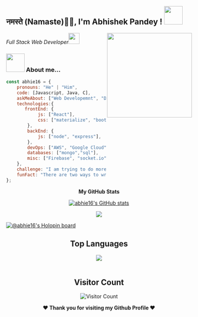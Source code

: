 

<h2>नमस्ते (Namaste)🙏🏻,  I'm Abhishek Pandey !
<img src="https://media.giphy.com/media/12oufCB0MyZ1Go/giphy.gif" width="50"></h2>
<img align='right' src="https://media.giphy.com/media/M9gbBd9nbDrOTu1Mqx/giphy.gif" width="230">
<p><em>Full Stack Web Developer<img src="https://media.giphy.com/media/WUlplcMpOCEmTGBtBW/giphy.gif" width="30"> 
</em></p>

### <img src="https://media.giphy.com/media/VgCDAzcKvsR6OM0uWg/giphy.gif" width="50"> About me...  

```javascript
const abhie16 = {
    pronouns: "He" | "Him",
    code: [Javascript, Java, C],
    askMeAbout: ["Web Developemnt", "DSA"],
    technologies:{
       frontEnd: {
            js: ["React"],
            css: ["materialize", "bootstrap"]
        },
        backEnd: {
            js: ["node", "express"],
        },
        devOps: ["AWS", "Google Cloud"],
        databases: ["mongo","sql"],
        misc: ["Firebase", "socket.io"]
    },
    challenge: "I am trying to do more personal projects",
    funFact: "There are two ways to write error-free programs; only the third one works"
};
```
        
        
<div align="center">

<b>My GitHub Stats</b>

<a href="http://www.github.com/abhie16"><img src="https://github-readme-stats.vercel.app/api?username=abhie16&show_icons=true&theme=dark" alt="abhie16's GitHub stats" /></a>

<a href="http://www.github.com/amelia2802"><img src="https://github-readme-streak-stats.herokuapp.com/?user=abhie16&stroke=c9d1d9&background=0d1117&ring=22c55e&fire=22c55e&currStreakNum=c9d1d9&currStreakLabel=22c55e&sideNums=c9d1d9&sideLabels=c9d1d9&dates=c9d1d9&hide_border=false" /></a>
        
<!-- 
<a href="http://www.github.com/abhie16"><img src="https://activity-graph.herokuapp.com/graph?username=abhie16&bg_color=0d1117&color=c9d1d9&line=22c55e&point=c9d1d9&area_color=c9d1d9&area=true&hide_border=false&custom_title=GitHub%20Commits%20Graph" alt="GitHub Commits Graph" /></a> -->
        
</div>
        
[![@abhie16's Holopin board](https://holopin.me/abhie16)](https://holopin.io/@abhie16)

<div align="center">
  
  ## Top Languages
  <a href="https://github.com/abhie16">
    <img align="center" src="https://github-readme-stats.vercel.app/api/top-langs/?username=abhie16&theme=tokyonight&layout=compact">
  </a>
</div>

<br> 

<div align="center">
        
   ## Visitor Count
   ![Visitor Count](https://visitor-badge.laobi.icu/badge?page_id=abhie16/abhie16)
        
</div>

<div align="center">
  
<b>❤️ Thank you for visiting my Github Profile ❤️</b>
</div>
